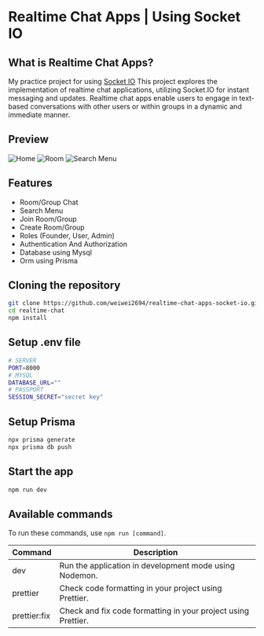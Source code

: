 # Realtime Chat Apps | Using Socket IO

## What is Realtime Chat Apps?

My practice project for using [Socket IO](https://socket.io/docs/v4/tutorial/introduction)
This project explores the implementation of realtime chat applications, utilizing Socket.IO for instant messaging and updates. Realtime chat apps enable users to engage in text-based conversations with other users or within groups in a dynamic and immediate manner.

## Preview

![Home]("/assets/preview-1.png")
![Room]("/assets/preview-2.png")
![Search Menu]("/assets/preview-3.png")

## Features

- Room/Group Chat
- Search Menu
- Join Room/Group
- Create Room/Group
- Roles (Founder, User, Admin)
- Authentication And Authorization
- Database using Mysql
- Orm using Prisma

## Cloning the repository

```bash
git clone https://github.com/weiwei2694/realtime-chat-apps-socket-io.git
cd realtime-chat
npm install
```

## Setup .env file

```bash
# SERVER
PORT=8000
# MYSQL
DATABASE_URL=""
# PASSPORT
SESSION_SECRET="secret key"
```

## Setup Prisma

```bash
npx prisma generate
npx prisma db push
```

## Start the app

```bash
npm run dev
```

## Available commands

To run these commands, use `npm run [command]`.

| Command      | Description                                                   |
| ------------ | ------------------------------------------------------------- |
| dev          | Run the application in development mode using Nodemon.        |
| prettier     | Check code formatting in your project using Prettier.         |
| prettier:fix | Check and fix code formatting in your project using Prettier. |
